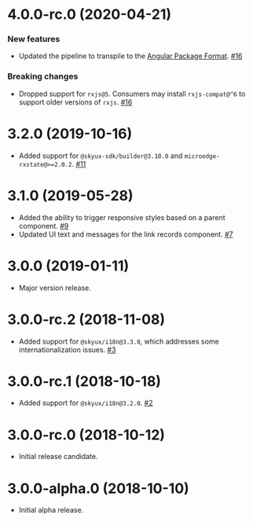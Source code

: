 # 4.0.0-rc.0 (2020-04-21)

### New features

- Updated the pipeline to transpile to the [Angular Package Format](https://docs.google.com/document/d/1CZC2rcpxffTDfRDs6p1cfbmKNLA6x5O-NtkJglDaBVs/preview). [#16](https://github.com/blackbaud/skyux-link-records/pull/16)

### Breaking changes

- Dropped support for `rxjs@5`. Consumers may install `rxjs-compat@^6` to support older versions of `rxjs`. [#16](https://github.com/blackbaud/skyux-link-records/pull/16)

# 3.2.0 (2019-10-16)

- Added support for `@skyux-sdk/builder@3.10.0` and `microedge-rxstate@>=2.0.2`. [#11](https://github.com/blackbaud/skyux-link-records/pull/11)

# 3.1.0 (2019-05-28)

- Added the ability to trigger responsive styles based on a parent component. [#9](https://github.com/blackbaud/skyux-link-records/pull/9)
- Updated UI text and messages for the link records component. [#7](https://github.com/blackbaud/skyux-link-records/pull/7)

# 3.0.0 (2019-01-11)

- Major version release.

# 3.0.0-rc.2 (2018-11-08)

- Added support for `@skyux/i18n@3.3.0`, which addresses some internationalization issues. [#3](https://github.com/blackbaud/skyux-link-records/pull/3)

# 3.0.0-rc.1 (2018-10-18)

- Added support for `@skyux/i18n@3.2.0`. [#2](https://github.com/blackbaud/skyux-link-records/pull/2)

# 3.0.0-rc.0 (2018-10-12)

- Initial release candidate.

# 3.0.0-alpha.0 (2018-10-10)

- Initial alpha release.
